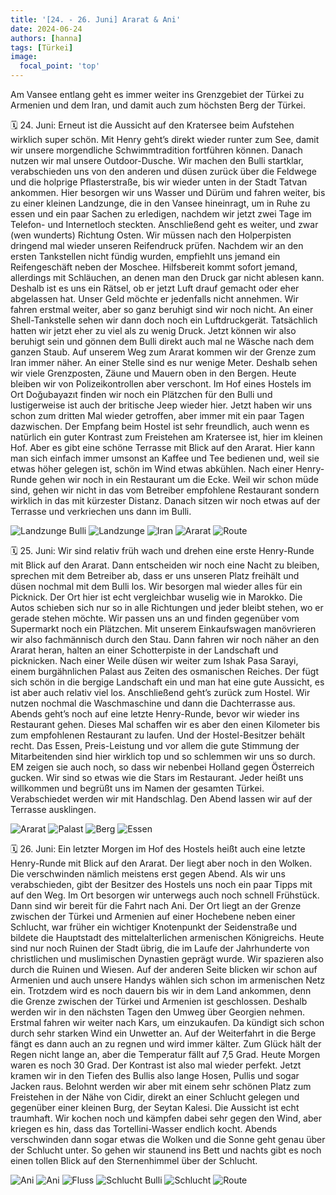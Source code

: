 ```yaml
---
title: '[24. - 26. Juni] Ararat & Ani'
date: 2024-06-24
authors: [hanna]
tags: [Türkei]
image:
  focal_point: 'top'
---
```

Am Vansee entlang geht es immer weiter ins Grenzgebiet der Türkei zu Armenien und dem Iran, und damit auch zum höchsten Berg der Türkei.

<!--more-->

🗓️ 24. Juni: Erneut ist die Aussicht auf den Kratersee beim Aufstehen wirklich super schön. Mit Henry geht’s direkt wieder runter zum See, damit wir unsere morgendliche Schwimmtradition fortführen können. Danach nutzen wir mal unsere Outdoor-Dusche. Wir machen den Bulli startklar, verabschieden uns von den anderen und düsen zurück über die Feldwege und die holprige Pflasterstraße, bis wir wieder unten in der Stadt Tatvan ankommen. Hier besorgen wir uns Wasser und Dürüm und fahren weiter, bis zu einer kleinen Landzunge, die in den Vansee hineinragt, um in Ruhe zu essen und ein paar Sachen zu erledigen, nachdem wir jetzt zwei Tage im Telefon- und Internetloch steckten. Anschließend geht es weiter, und zwar (wen wunderts) Richtung Osten. Wir müssen nach den Holperpisten dringend mal wieder unseren Reifendruck prüfen. Nachdem wir an den ersten Tankstellen nicht fündig wurden, empfiehlt uns jemand ein Reifengeschäft neben der Moschee. Hilfsbereit kommt sofort jemand, allerdings mit Schläuchen, an denen man den Druck gar nicht ablesen kann. Deshalb ist es uns ein Rätsel, ob er jetzt Luft drauf gemacht oder eher abgelassen hat. Unser Geld möchte er jedenfalls nicht annehmen. Wir fahren erstmal weiter, aber so ganz beruhigt sind wir noch nicht. An einer Shell-Tankstelle sehen wir dann doch noch ein Luftdruckgerät. Tatsächlich hatten wir jetzt eher zu viel als zu wenig Druck. Jetzt können wir also beruhigt sein und gönnen dem Bulli direkt auch mal ne Wäsche nach dem ganzen Staub. Auf unserem Weg zum Ararat kommen wir der Grenze zum Iran immer näher. An einer Stelle sind es nur wenige Meter. Deshalb sehen wir viele Grenzposten, Zäune und Mauern oben in den Bergen. Heute bleiben wir von Polizeikontrollen aber verschont. Im Hof eines Hostels im Ort Doğubayazıt finden wir noch ein Plätzchen für den Bulli und lustigerweise ist auch der britische Jeep wieder hier. Jetzt haben wir uns schon zum dritten Mal wieder getroffen, aber immer mit ein paar Tagen dazwischen. Der Empfang beim Hostel ist sehr freundlich, auch wenn es natürlich ein guter Kontrast zum Freistehen am Kratersee ist, hier im kleinen Hof. Aber es gibt eine schöne Terrasse mit Blick auf den Ararat. Hier kann man sich einfach immer umsonst an Kaffee und Tee bedienen und, weil sie etwas höher gelegen ist, schön im Wind etwas abkühlen. Nach einer Henry-Runde gehen wir noch in ein Restaurant um die Ecke. Weil wir schon müde sind, gehen wir nicht in das vom Betreiber empfohlene Restaurant sondern wirklich in das mit kürzester Distanz. Danach sitzen wir noch etwas auf der Terrasse und verkriechen uns dann im Bulli.

<img src="LandzungeBulli.jpg" alt="Landzunge Bulli" caption="">

<img src="LandzungeLand.jpg" alt="Landzunge" caption="">

<img src="Iran.jpg" alt="Iran" caption="">

<img src="AraratTobi.jpg" alt="Ararat" caption="">

<img src="Route_24.06.24.jpg" alt="Route" caption=" ">

🗓️ 25. Juni: Wir sind relativ früh wach und drehen eine erste Henry-Runde mit Blick auf den Ararat. Dann entscheiden wir noch eine Nacht zu bleiben, sprechen mit dem Betreiber ab, dass er uns unseren Platz freihält und düsen nochmal mit dem Bulli los. Wir besorgen mal wieder alles für ein Picknick. Der Ort hier ist echt vergleichbar wuselig wie in Marokko. Die Autos schieben sich nur so in alle Richtungen und jeder bleibt stehen, wo er gerade stehen möchte. Wir passen uns an und finden gegenüber vom Supermarkt noch ein Plätzchen. Mit unserem Einkaufswagen manövrieren wir also fachmännisch durch den Stau. Dann fahren wir noch näher an den Ararat heran, halten an einer Schotterpiste in der Landschaft und picknicken. Nach einer Weile düsen wir weiter zum Ishak Pasa Sarayi, einem burgähnlichen Palast aus Zeiten des osmanischen Reiches. Der fügt sich schön in die bergige Landschaft ein und man hat eine gute Aussicht, es ist aber auch relativ viel los. Anschließend geht’s zurück zum Hostel. Wir nutzen nochmal die Waschmaschine und dann die Dachterrasse aus. Abends geht’s noch auf eine letzte Henry-Runde, bevor wir wieder ins Restaurant gehen. Dieses Mal schaffen wir es aber den einen Kilometer bis zum empfohlenen Restaurant zu laufen. Und der Hostel-Besitzer behält recht. Das Essen, Preis-Leistung und vor allem die gute Stimmung der Mitarbeitenden sind hier wirklich top und so schlemmen wir uns so durch. EM zeigen sie auch noch, so dass wir nebenbei Holland gegen Österreich gucken. Wir sind so etwas wie die Stars im Restaurant. Jeder heißt uns willkommen und begrüßt uns im Namen der gesamten Türkei. Verabschiedet werden wir mit Handschlag. Den Abend lassen wir auf der Terrasse ausklingen.

<img src="AraratHanna.jpg" alt="Ararat" caption="">

<img src="Palast.jpg" alt="Palast" caption="">

<img src="Berg.jpg" alt="Berg" caption="">

<img src="Essen.jpg" alt="Essen" caption="">

🗓️ 26. Juni: Ein letzter Morgen im Hof des Hostels heißt auch eine letzte Henry-Runde mit Blick auf den Ararat. Der liegt aber noch in den Wolken. Die verschwinden nämlich meistens erst gegen Abend. Als wir uns verabschieden, gibt der Besitzer des Hostels uns noch ein paar Tipps mit auf den Weg. Im Ort besorgen wir unterwegs auch noch schnell Frühstück. Dann sind wir bereit für die Fahrt nach Ani. Der Ort liegt an der Grenze zwischen der Türkei und Armenien auf einer Hochebene neben einer Schlucht, war früher ein wichtiger Knotenpunkt der Seidenstraße und bildete die Hauptstadt des mittelalterlichen armenischen Königreichs. Heute sind nur noch Ruinen der Stadt übrig, die im Laufe der Jahrhunderte von christlichen und muslimischen Dynastien geprägt wurde. Wir spazieren also durch die Ruinen und Wiesen. Auf der anderen Seite blicken wir schon auf Armenien und auch unsere Handys wählen sich schon im armenischen Netz ein. Trotzdem wird es noch dauern bis wir in dem Land ankommen, denn die Grenze zwischen der Türkei und Armenien ist geschlossen. Deshalb werden wir in den nächsten Tagen den Umweg über Georgien nehmen.  Erstmal fahren wir weiter nach Kars, um einzukaufen. Da kündigt sich schon durch sehr starken Wind ein Unwetter an. Auf der Weiterfahrt in die Berge fängt es dann auch an zu regnen und wird immer kälter. Zum Glück hält der Regen nicht lange an, aber die Temperatur fällt auf 7,5 Grad. Heute Morgen waren es noch 30 Grad. Der Kontrast ist also mal wieder perfekt. Jetzt kramen wir in den Tiefen des Bullis also lange Hosen, Pullis und sogar Jacken raus. Belohnt werden wir aber mit einem sehr schönen Platz zum Freistehen in der Nähe von Cidir, direkt an einer Schlucht gelegen und gegenüber einer kleinen Burg, der Seytan Kalesi. Die Aussicht ist echt traumhaft. Wir kochen noch und kämpfen dabei sehr gegen den Wind, aber kriegen es hin, dass das Tortellini-Wasser endlich kocht. Abends verschwinden dann sogar etwas die Wolken und die Sonne geht genau über der Schlucht unter. So gehen wir staunend ins Bett und nachts gibt es noch einen tollen Blick auf den Sternenhimmel über der Schlucht.

<img src="Ani.jpg" alt="Ani" caption="">

<img src="Haus.jpg" alt="Ani" caption="">

<img src="Fluss.jpg" alt="Fluss" caption="">

<img src="SchluchtBulli.jpg" alt="Schlucht Bulli" caption="">

<img src="Schlucht.jpg" alt="Schlucht" caption="">

<img src="Route_26.06.24.jpg" alt="Route" caption=" ">